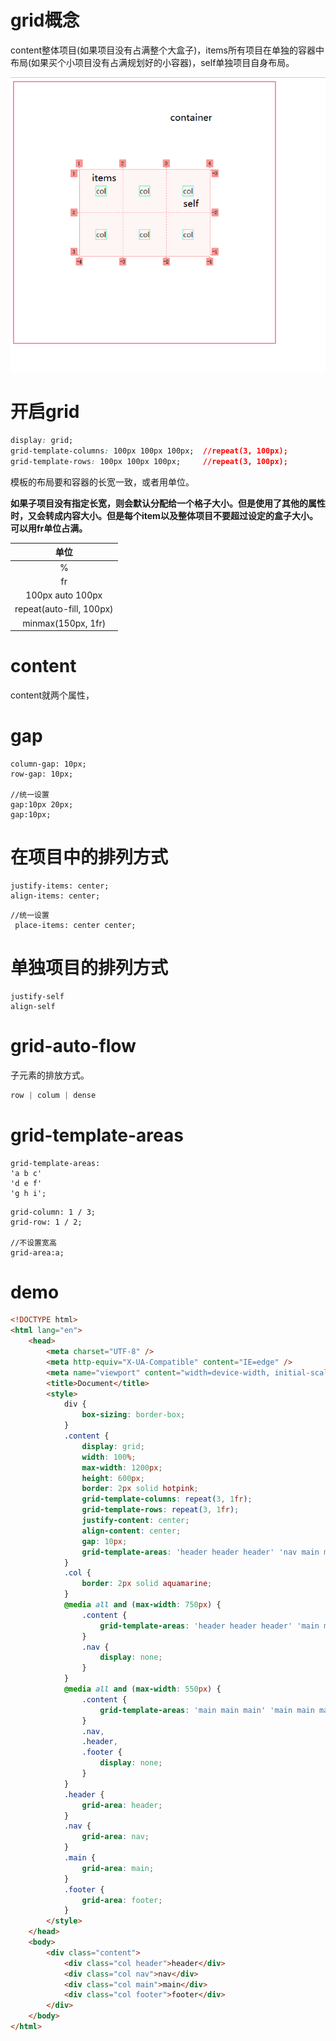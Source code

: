 # grid概念

content整体项目(如果项目没有占满整个大盒子)，items所有项目在单独的容器中布局(如果买个小项目没有占满规划好的小容器)，self单独项目自身布局。

![QQ截图20220330145132](../images/QQ截图20220330145132.png)

# 开启grid

```css
display: grid;
grid-template-columns: 100px 100px 100px;  //repeat(3, 100px);
grid-template-rows: 100px 100px 100px;     //repeat(3, 100px);
```

模板的布局要和容器的长宽一致，或者用单位。

**如果子项目没有指定长宽，则会默认分配给一个格子大小。但是使用了其他的属性时，又会转成内容大小。但是每个item以及整体项目不要超过设定的盒子大小。可以用fr单位占满。**



|           单位           |
| :----------------------: |
|            %             |
|            fr            |
|    100px  auto  100px    |
| repeat(auto-fill, 100px) |
|    minmax(150px, 1fr)    |

# content

content就两个属性，

# gap

```
column-gap: 10px;
row-gap: 10px;

//统一设置
gap:10px 20px;
gap:10px;
```

# 在项目中的排列方式

```
justify-items: center;
align-items: center;
```

```
//统一设置
 place-items: center center;
```

# 单独项目的排列方式

```
justify-self
align-self
```

# grid-auto-flow

子元素的排放方式。

```javascript
row | colum | dense
```

# grid-template-areas

```
grid-template-areas:
'a b c'
'd e f'
'g h i';
```

```
grid-column: 1 / 3;
grid-row: 1 / 2;

//不设置宽高
grid-area:a;
```

# demo

```html
<!DOCTYPE html>
<html lang="en">
    <head>
        <meta charset="UTF-8" />
        <meta http-equiv="X-UA-Compatible" content="IE=edge" />
        <meta name="viewport" content="width=device-width, initial-scale=1.0" />
        <title>Document</title>
        <style>
            div {
                box-sizing: border-box;
            }
            .content {
                display: grid;
                width: 100%;
                max-width: 1200px;
                height: 600px;
                border: 2px solid hotpink;
                grid-template-columns: repeat(3, 1fr);
                grid-template-rows: repeat(3, 1fr);
                justify-content: center;
                align-content: center;
                gap: 10px;
                grid-template-areas: 'header header header' 'nav main main' 'nav footer .';
            }
            .col {
                border: 2px solid aquamarine;
            }
            @media all and (max-width: 750px) {
                .content {
                    grid-template-areas: 'header header header' 'main main main' 'footer footer footer';
                }
                .nav {
                    display: none;
                }
            }
            @media all and (max-width: 550px) {
                .content {
                    grid-template-areas: 'main main main' 'main main main' 'main main main';
                }
                .nav,
                .header,
                .footer {
                    display: none;
                }
            }
            .header {
                grid-area: header;
            }
            .nav {
                grid-area: nav;
            }
            .main {
                grid-area: main;
            }
            .footer {
                grid-area: footer;
            }
        </style>
    </head>
    <body>
        <div class="content">
            <div class="col header">header</div>
            <div class="col nav">nav</div>
            <div class="col main">main</div>
            <div class="col footer">footer</div>
        </div>
    </body>
</html>

```

